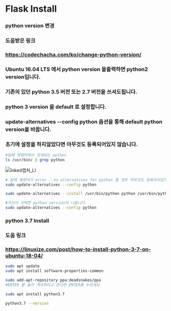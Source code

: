 # Flask Install

### python version 변경
### 도움받은 링크
### https://codechacha.com/ko/change-python-version/
### Ubuntu 16.04 LTS 에서 python version 을출력하면 python2 version입니다.
### 기존의 있던 python 3.5 버전 또는 2.7 버전을 쓰셔도됩니다.
### python 3 version 을 default 로 설정합니다.
### update-alternatives --config python 옵션을 통해 default python version을 바꿉니다.
### 초기에 설정을 하지않았다면 아무것도 등록되어있지 않습니다.
```sh
#밑에 명령어에서 검색되는 python 
ls /usr/bin/ | grep python
```
![Inked캡처_LI](https://user-images.githubusercontent.com/44472886/103400745-9d80d180-4b89-11eb-8e50-8e69f7ff427d.jpg)

```sh
# 밑에 명령어가 error : no alternatives for python 뜰 경우 아무것도 등록되어있지않음
sudo update-alternatives --config python

sudo update-alternatives --install /usr/bin/python python /usr/bin/python3.5

#자신이 선택한 python version이 나옵니다.
sudo update-alternatives --config python
```

### python 3.7 Install
### 도움 링크
### https://linuxize.com/post/how-to-install-python-3-7-on-ubuntu-18-04/

```sh
sudo apt update
sudo apt install software-properties-common

sudo add-apt-repository ppa:deadsnakes/ppa
#ENTER 를 눌러 계속하라고 뜬다면 ENTER를 누르세요

sudo apt install python3.7

python3.7 --version
```

